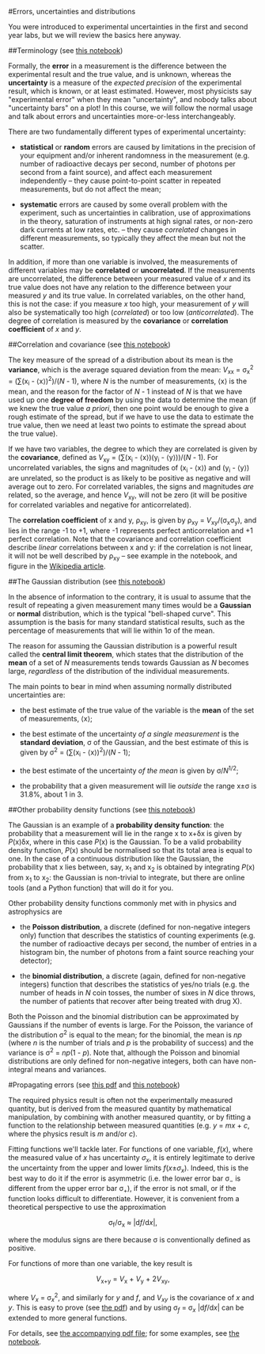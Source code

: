 #Errors, uncertainties and distributions

You were introduced to experimental uncertainties in the first and second year labs, but we will review the basics here anyway.

##Terminology (see  [this notebook](variance.ipynb))

Formally, the **error** in a measurement is the difference between the experimental result and the true value, and is unknown, whereas the **uncertainty** is a measure of the _expected precision_ of the experimental result, which is known, or at least estimated.  However, most physicists say "experimental error" when they mean "uncertainty", and nobody talks about "uncertainty bars" on a plot!  In this course, we will follow the normal usage and talk about errors and uncertainties more-or-less interchangeably.

There are two fundamentally different types of experimental uncertainty:

* **statistical** or **random** errors are caused by limitations in the precision of your equipment and/or inherent randomness in the measurement (e.g. number of radioactive decays per second, number of photons per second from a faint source), and affect each measurement independently &ndash; they cause point-to-point scatter in repeated measurements, but do not affect the mean;

* **systematic** errors are caused by some overall problem with the experiment, such as uncertainties in calibration, use of approximations in the theory, saturation of instruments at high signal rates, or non-zero dark currents at low rates, etc. &ndash; they cause *correlated* changes in different measurements, so typically they affect the mean but not the scatter.

In addition, if more than one variable is involved, the measurements of different variables may be **correlated** or **uncorrelated**.  If the measurements are uncorrelated, the difference between your measured value of _x_ and its true value does not have any relation to the difference between your measured _y_ and its true value.  In correlated variables, on the other hand, this is not the case: if you measure _x_ too high, your measurement of _y_ will also be systematically too high (*correlated*) or too low (*anticorrelated*).  The degree of correlation is measured by the **covariance** or **correlation coefficient** of _x_ and _y_.

##Correlation and covariance (see  [this notebook](variance.ipynb))

The key measure of the spread of a distribution about its mean is the **variance**, which is the average squared deviation from the mean: _V_<sub>xx</sub> = &sigma;<sub>x</sub><sup>2</sup> = (&sum;(x<sub>i</sub> - &lang;x&rang;)<sup>2</sup>)/(_N_ - 1), where _N_ is the number of measurements, &lang;x&rang; is the mean, and the reason for the factor of _N_ - 1 instead of _N_ is that we have used up one **degree of freedom** by using the data to determine the mean (if we knew the true value _a priori_, then one point would be enough to give a rough estimate of the spread, but if we have to use the data to estimate the true value, then we need at least two points to estimate the spread about the true value).

If we have two variables, the degree to which they are correlated is given by the **covariance**, defined as _V_<sub>xy</sub> = (&sum;(x<sub>i</sub> - &lang;x&rang;)(y<sub>i</sub> - &lang;y&rang;))/(_N_ - 1).  For uncorrelated variables, the signs and magnitudes of (x<sub>i</sub> - &lang;x&rang;) and (y<sub>i</sub> - &lang;y&rang;) are unrelated, so the product is as likely to be positive as negative and will average out to zero.  For correlated variables, the signs and magnitudes _are_ related, so the average, and hence _V_<sub>xy</sub>, will not be zero (it will be positive for correlated variables and negative for anticorrelated).

The **correlation coefficient** of x and y, &rho;<sub>xy</sub>, is given by &rho;<sub>xy</sub> = _V_<sub>xy</sub>/(&sigma;<sub>x</sub>&sigma;<sub>y</sub>), and lies in the range -1 to +1, where -1 represents perfect anticorrelation and +1 perfect correlation.  Note that the covariance and correlation coefficient describe _linear_ correlations between x and y: if the correlation is not linear, it will not be well described by &rho;<sub>xy</sub> &ndash; see example in the notebook, and figure in the [Wikipedia article](https://en.wikipedia.org/wiki/Pearson_product-moment_correlation_coefficient).


##The Gaussian distribution (see [this notebook](gaussian.ipynb))

In the absence of information to the contrary, it is usual to assume that the result of repeating a given measurement many times would be a **Gaussian** or **normal** distribution, which is the typical "bell-shaped curve".  This assumption is the basis for many standard statistical results, such as the percentage of measurements that will lie within 1&sigma; of the mean.

The reason for assuming the Gaussian distribution is a powerful result called the **central limit theorem**, which states that the distribution of the **mean** of a set of _N_ measurements tends towards Gaussian as _N_ becomes large, _regardless_ of the distribution of the individual measurements.  

The main points to bear in mind when assuming normally distributed uncertainties are:

* the best estimate of the true value of the variable is the **mean** of the set of measurements, &lang;x&rang;;

* the best estimate of the uncertainty _of a single measurement_ is the **standard deviation**, &sigma; of the Gaussian, and the best estimate of this is given by &sigma;<sup>2</sup> = (&sum;(x<sub>i</sub> - &lang;x&rang;)<sup>2</sup>)/(_N_ - 1);

* the best estimate of the uncertainty _of the mean_ is given by &sigma;/_N_<sup>1/2</sup>;

* the probability that a given measurement will lie _outside_ the range x&plusmn;&sigma; is 31.8%, about 1 in 3.

##Other probability density functions (see [this notebook](pdfs.ipynb))

The Gaussian is an example of a **probability density function**: the probability that a measurement will lie in the range x to x+&delta;x is given by _P_(x)&delta;x, where in this case _P_(x) is the Gaussian.  To be a valid probability density function, _P_(x) should be normalised so that its total area is equal to one.  In the case of a continuous distribution like the Gaussian, the probability that x lies between, say, x<sub>1</sub> and x<sub>2</sub> is obtained by integrating _P_(x) from x<sub>1</sub> to x<sub>2</sub>: the Gaussian is non-trivial to integrate, but there are online tools (and a Python function) that will do it for you.

Other probability density functions commonly met with in physics and astrophysics are

* the **Poisson distribution**, a discrete (defined for non-negative integers only) function that describes the statistics of counting experiments (e.g. the number of radioactive decays per second, the number of entries in a histogram bin, the number of photons from a faint source reaching your detector);

* the **binomial distribution**, a discrete (again, defined for non-negative integers) function that describes the statistics of yes/no trials (e.g. the number of heads in _N_ coin tosses, the number of sixes in _N_ dice throws, the number of patients that recover after being treated with drug X).

Both the Poisson and the binomial distribution can be approximated by Gaussians if the number of events is large.  For the Poisson, the variance of the distribution &sigma;<sup>2</sup> is equal to the mean; for the binomial, the mean is _np_ (where _n_ is the number of trials and _p_ is the probability of success) and the variance is &sigma;<sup>2</sup> = _np_(1 - _p_).  Note that, although the Poisson and binomial distributions are only defined for non-negative integers, both can have non-integral means and variances.

#Propagating errors (see [this pdf](ErrorPropagation.pdf) and [this notebook](errors.ipynb))

The required physics result is often not the experimentally measured quantity, but is derived from the measured quantity by mathematical manipulation, by combining with another measured quantity, or by fitting a function to the relationship between measured quantities (e.g. _y_ = _mx_ + _c_, where the physics result is _m_ and/or _c_).

Fitting functions we'll tackle later.  For functions of one variable, _f_(_x_), where the measured value of _x_ has uncertainty _&sigma;_<sub>_x_</sub>, it is entirely legitimate to derive the uncertainty from the upper and lower limits _f_(_x_&plusmn;_&sigma;_<sub>_x_</sub>).  Indeed, this is the best way to do it if the error is asymmetric (i.e. the lower error bar &sigma;<sub>&minus;</sub> is different from the upper error bar &sigma;<sub>+</sub>), if the error is not small, or if the function looks difficult to differentiate.  However, it is convenient from a theoretical perspective to use the approximation

<p align="center"> &sigma;<sub>f</sub>/&sigma;<sub>x</sub> &asymp; |d<i>f</i>/d<i>x</i>|, </p>

where the modulus signs are there because &sigma; is conventionally defined as positive.  

For functions of more than one variable, the key result is 

<p align="center"> <i>V</i><sub>x+y</sub> = <i>V</i><sub>x</sub> + <i>V</i><sub>y</sub> + 2<i>V</i><sub>xy</sub>, </p>

where _V_<sub>_x_</sub> = &sigma;<sub>_x_</sub><sup>2</sup>, and similarly for _y_ and _f_, and _V_<sub>_xy_</sub> is the covariance of _x_ and _y_.  This is easy to prove (see [the pdf](ErrorPropagation.pdf)) and by using &sigma;<sub>_f_</sub> = &sigma;<sub>_x_</sub> |d<i>f</i>/d<i>x</i>| can be extended to more general functions.

For details, see [the accompanying pdf file](ErrorPropagation.pdf); for some examples, see [the notebook](errors.ipynb).